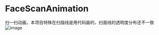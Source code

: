 # FaceScanAnimation
扫一扫动画，本项目特殊在扫描线是用代码画的，扫面线的透明度分布还不一致
![image](https://github.com/91Shenlan/FaceScanAnimation/blob/master/app/src/main/res/drawable/face_scan_animation.png)
